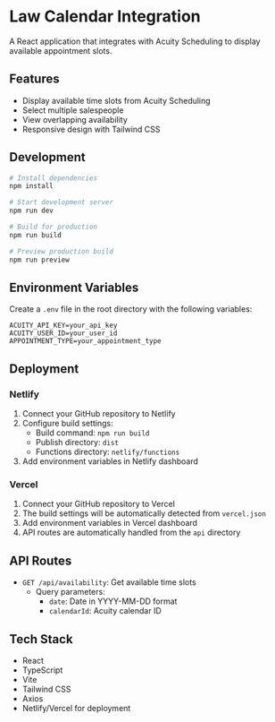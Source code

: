 # Law Calendar Integration

A React application that integrates with Acuity Scheduling to display available appointment slots.

## Features

- Display available time slots from Acuity Scheduling
- Select multiple salespeople
- View overlapping availability
- Responsive design with Tailwind CSS
 
## Development

```bash
# Install dependencies
npm install

# Start development server
npm run dev

# Build for production
npm run build

# Preview production build
npm run preview
```

## Environment Variables

Create a `.env` file in the root directory with the following variables:

```env
ACUITY_API_KEY=your_api_key
ACUITY_USER_ID=your_user_id
APPOINTMENT_TYPE=your_appointment_type
```

## Deployment

### Netlify

1. Connect your GitHub repository to Netlify
2. Configure build settings:
   - Build command: `npm run build`
   - Publish directory: `dist`
   - Functions directory: `netlify/functions`
3. Add environment variables in Netlify dashboard

### Vercel

1. Connect your GitHub repository to Vercel
2. The build settings will be automatically detected from `vercel.json`
3. Add environment variables in Vercel dashboard
4. API routes are automatically handled from the `api` directory

## API Routes

- `GET /api/availability`: Get available time slots
  - Query parameters:
    - `date`: Date in YYYY-MM-DD format
    - `calendarId`: Acuity calendar ID

## Tech Stack

- React
- TypeScript
- Vite
- Tailwind CSS
- Axios
- Netlify/Vercel for deployment
